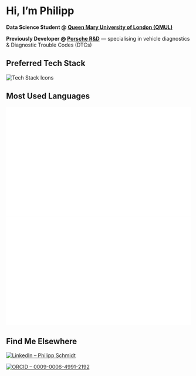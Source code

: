 # Hi, I’m Philipp

**Data Science Student @ [Queen Mary University of London (QMUL)](https://www.qmul.ac.uk)**

**Previously Developer @ [Porsche R&D](https://github.com/porscheofficial)** — specialising in vehicle diagnostics & Diagnostic Trouble Codes (DTCs)


## Preferred Tech Stack

![Tech Stack Icons](https://skillicons.dev/icons?i=java,python,latex,arduino&theme=dark)



## Most Used Languages

![Languages Light](https://raw.githubusercontent.com/philippxxy/github-stats/master/generated/languages.svg#gh-dark-mode-only)
![Languages Dark](https://raw.githubusercontent.com/philippxxy/github-stats/master/generated/languages.svg#gh-light-mode-only)

## Find Me Elsewhere

[![LinkedIn – Philipp Schmidt](https://img.shields.io/badge/LinkedIn-Philipp_Schmidt-blue?style=for-the-badge&logo=linkedin&logoColor=white)](https://www.linkedin.com/in/philipp-schmidt-industry/)  

[![ORCID – 0009-0006-4991-2192](https://img.shields.io/badge/ORCID-0009--0006--4991--2192-A6CE39?style=for-the-badge&logo=orcid&logoColor=white)](https://orcid.org/0009-0006-4991-2192)
